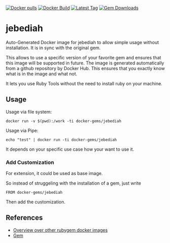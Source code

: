 [![Docker pulls](https://img.shields.io/docker/pulls/rubygem/jebediah.svg)](https://hub.docker.com/r/rubygem/jebediah/)
[![Docker Build](https://img.shields.io/docker/automated/rubygem/jebediah.svg)](https://hub.docker.com/r/rubygem/jebediah/)
[![Latest Tag](https://img.shields.io/github/tag/docker-rubygem/jebediah.svg)](https://hub.docker.com/r/rubygem/jebediah/)
[![Gem Downloads](https://img.shields.io/gem/dt/jebediah.svg)](https://rubygems.org/gems/jebediah/)
# jebediah

Auto-Generated Docker image for jebediah to allow simple usage without installation.
It is in sync with the original gem.

This allows to use a specific version of your favorite gem and ensures that this image will be supported in future.
The image is generated automatically from a github repository by Docker Hub.
This ensures that you exactly know what is in the image and what not.

It lets you use Ruby Tools without the need to install ruby on your machine.

## Usage

Usage via file system:

`docker run -v $(pwd):/work -ti docker-gems/jebediah`

Usage via Pipe:

`echo "test" | docker run -ti docker-gems/jebediah`

It depends on your specific use case how your want to use it.

### Add Customization

For extension, it could be used as base image.

So instead of struggeling with the installation of a gem, just write

`FROM docker-gems/jebediah`

Then add the customization.

## References

 - [Overview over other rubygem docker images](https://github.com/thinkbot/docker-rubygem)
 - [Gem](https://rubygems.org/gems/jebediah/)
